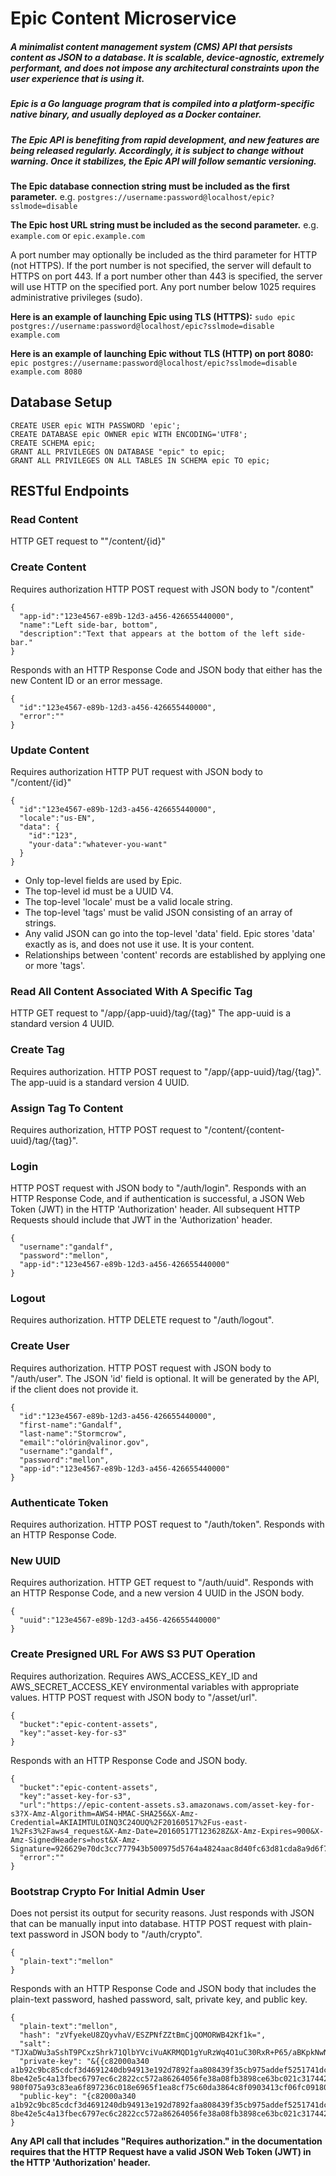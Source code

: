 # Epic Content Microservice
##### A minimalist content management system (CMS) API that persists content as JSON to a database.  It is scalable, device-agnostic, extremely performant, and does not impose any architectural constraints upon the user experience that is using it.

##### Epic is a Go language program that is compiled into a platform-specific native binary, and usually deployed as a Docker container.

##### The Epic API is benefiting from rapid development, and new features are being released regularly.  Accordingly, it is subject to change without warning.  Once it stabilizes, the Epic API will follow semantic versioning.

**The Epic database connection string must be included as the first parameter.**
e.g. ```postgres://username:password@localhost/epic?sslmode=disable```

**The Epic host URL string must be included as the second parameter.**
e.g. ```example.com``` or ```epic.example.com```

A port number may optionally be included as the third parameter for HTTP (not HTTPS).
If the port number is not specified, the server will default to HTTPS on port 443.
If a port number other than 443 is specified, the server will use HTTP on the specified port.
Any port number below 1025 requires administrative privileges (sudo).

**Here is an example of launching Epic using TLS (HTTPS):**
```sudo epic postgres://username:password@localhost/epic?sslmode=disable example.com```

**Here is an example of launching Epic without TLS (HTTP) on port 8080:**
```epic postgres://username:password@localhost/epic?sslmode=disable example.com 8080```

## Database Setup

```
CREATE USER epic WITH PASSWORD 'epic';
CREATE DATABASE epic OWNER epic WITH ENCODING='UTF8';
CREATE SCHEMA epic;
GRANT ALL PRIVILEGES ON DATABASE "epic" to epic;
GRANT ALL PRIVILEGES ON ALL TABLES IN SCHEMA epic TO epic;
```

## RESTful Endpoints

### Read Content
HTTP GET request to ""/content/{id}"

### Create Content
Requires authorization
HTTP POST request with JSON body to "/content"
```
{
  "app-id":"123e4567-e89b-12d3-a456-426655440000",
  "name":"Left side-bar, bottom",
  "description":"Text that appears at the bottom of the left side-bar."
}
```
Responds with an HTTP Response Code and JSON body that either has the new Content ID or an error message.
```
{
  "id":"123e4567-e89b-12d3-a456-426655440000",
  "error":""
}
```

### Update Content
Requires authorization
HTTP PUT request with JSON body to "/content/{id}"
```
{
  "id":"123e4567-e89b-12d3-a456-426655440000",
  "locale":"us-EN",
  "data": {
    "id":"123",
    "your-data":"whatever-you-want"
  }
}
```

- Only top-level fields are used by Epic.
- The top-level id must be a UUID V4.
- The top-level 'locale' must be a valid locale string.
- The top-level 'tags' must be valid JSON consisting of an array of strings.
- Any valid JSON can go into the top-level 'data' field.  Epic stores 'data' exactly as is, and does not use it use.  It is your content.
- Relationships between 'content' records are established by applying one or more 'tags'.


### Read All Content Associated With A Specific Tag
HTTP GET request to "/app/{app-uuid}/tag/{tag}"
The app-uuid is a standard version 4 UUID.

### Create Tag
Requires authorization.
HTTP POST request to "/app/{app-uuid}/tag/{tag}".
The app-uuid is a standard version 4 UUID.

### Assign Tag To Content
Requires authorization,
HTTP POST request to "/content/{content-uuid}/tag/{tag}".

### Login
HTTP POST request with JSON body to "/auth/login".
Responds with an HTTP Response Code, and if authentication is successful, a JSON Web Token (JWT) in the HTTP 'Authorization' header.  All subsequent HTTP Requests should include that JWT in the 'Authorization' header.
```
{
  "username":"gandalf",
  "password":"mellon",
  "app-id":"123e4567-e89b-12d3-a456-426655440000"
}
```

### Logout
Requires authorization.
HTTP DELETE request to "/auth/logout".

### Create User
Requires authorization.
HTTP POST request with JSON body to "/auth/user".
The JSON 'id' field is optional.  It will be generated by the API, if the client does not provide it.
```
{
  "id":"123e4567-e89b-12d3-a456-426655440000",
  "first-name":"Gandalf",
  "last-name":"Stormcrow",
  "email":"olórin@valinor.gov",
  "username":"gandalf",
  "password":"mellon",
  "app-id":"123e4567-e89b-12d3-a456-426655440000"
}
```

### Authenticate Token
Requires authorization.
HTTP POST request to "/auth/token".
Responds with an HTTP Response Code.

### New UUID
Requires authorization.
HTTP GET request to "/auth/uuid".
Responds with an HTTP Response Code, and a new version 4 UUID in the JSON body.
```
{
  "uuid":"123e4567-e89b-12d3-a456-426655440000"
}
```

### Create Presigned URL For AWS S3 PUT Operation
Requires authorization.
Requires AWS_ACCESS_KEY_ID and AWS_SECRET_ACCESS_KEY environmental variables with appropriate values.
HTTP POST request with JSON body to "/asset/url".
```
{
  "bucket":"epic-content-assets",
  "key":"asset-key-for-s3"
}
```
Responds with an HTTP Response Code and JSON body.
```
{
  "bucket":"epic-content-assets",
  "key":"asset-key-for-s3",
  "url":"https://epic-content-assets.s3.amazonaws.com/asset-key-for-s3?X-Amz-Algorithm=AWS4-HMAC-SHA256&X-Amz-Credential=AKIAIMTULOINQ3C24OUQ%2F20160517%2Fus-east-1%2Fs3%2Faws4_request&X-Amz-Date=20160517T123628Z&X-Amz-Expires=900&X-Amz-SignedHeaders=host&X-Amz-Signature=926629e70dc3cc777943b500975d5764a4824aac8d40fc63d81cda8a9d6f733c",
  "error":""
}
```

### Bootstrap Crypto For Initial Admin User
Does not persist its output for security reasons.  Just responds with JSON that can be manually input into database.
HTTP POST request with plain-text password in JSON body to "/auth/crypto".
```
{
  "plain-text":"mellon"
}
```
Responds with an HTTP Response Code and JSON body that includes the plain-text password, hashed password, salt, private key, and public key.
```
{
  "plain-text":"mellon",
  "hash": "zVfyekeU8ZQyvhaV/ESZPNfZZtBmCjQOMORWB42Kf1k=",
  "salt": "TJXaDWu3aSshT9PCxzShrk71QlbYVciVuAKRMQD1gYuRzWq4O1uC30RxR+P65/aBKpkNwNMTX/NWG4oRxM9kXw==",
  "private-key": "&{{c82000a340 a1b92c9bc85cdcf3d4691240db94913e192d7892faa808439f35cb975addef5251741dcfc1e013b696017dd14e835246 8be42e5c4a13fbec6797ec6c2822cc572a86264056fe38a08fb3898ce63bc021c317442218e119f0d2a4fab6b7b39162} 980f075a93c83ea6f897236c018e6965f1ea8cf75c60da3864c8f0903413cf06fc091803f7101f78cc5943df8754b8ee}",
  "public-key": "{c82000a340 a1b92c9bc85cdcf3d4691240db94913e192d7892faa808439f35cb975addef5251741dcfc1e013b696017dd14e835246 8be42e5c4a13fbec6797ec6c2822cc572a86264056fe38a08fb3898ce63bc021c317442218e119f0d2a4fab6b7b39162}"
}
```

**Any API call that includes "Requires authorization." in the documentation requires that the HTTP Request have a valid JSON Web Token (JWT) in the HTTP 'Authorization' header.**
